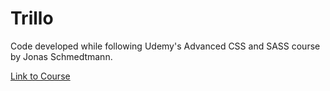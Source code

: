 # Trillo
Code developed while following Udemy's Advanced CSS and SASS course by Jonas Schmedtmann.

[Link to Course](https://www.udemy.com/course/advanced-css-and-sass/)
